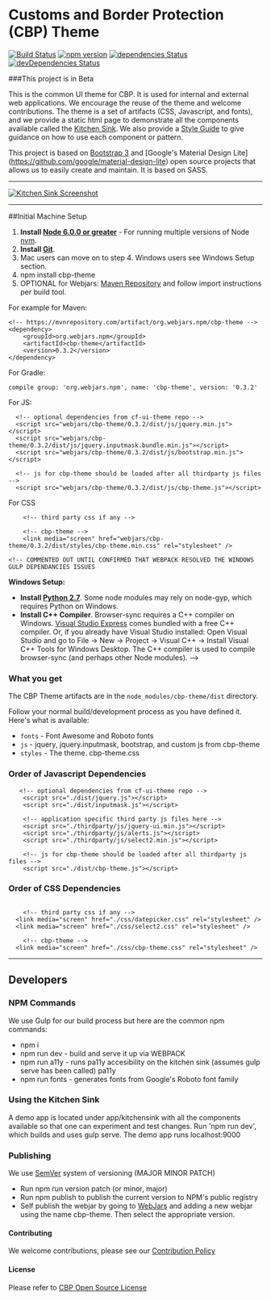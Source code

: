 Customs and Border Protection (CBP) Theme
==========

[![Build Status](https://travis-ci.org/US-CBP/cbp-theme.svg?branch=master)](https://travis-ci.org/US-CBP/cbp-theme)
[![npm version](https://badge.fury.io/js/cbp-theme.svg)](https://badge.fury.io/js/cbp-theme)
[![dependencies Status](https://david-dm.org/us-cbp/cbp-theme/status.svg)](https://david-dm.org/us-cbp/cbp-theme)
[![devDependencies Status](https://david-dm.org/us-cbp/cbp-theme/dev-status.svg)](https://david-dm.org/us-cbp/cbp-theme?type=dev)

###This project is in Beta

This is the common UI theme for CBP. It is used for internal and external web applications. We encourage the reuse of the theme and welcome contributions.  The theme is a set of artifacts (CSS, Javascript, and fonts), and we provide a static html page to demonstrate all the components available called the [Kitchen Sink](https://us-cbp.github.io/cbp-theme).  We also provide a [Style Guide](https://us-cbp.github.io/cbp-style-guide) to give guidance on how to use each component or pattern.

This project is based on [Bootstrap 3](http://getbootstrap.com) and [Google's Material Design Lite] (https://github.com/google/material-design-lite) open source projects that allows us to easily create and maintain.  It is based on SASS. 
___

[![Kitchen Sink Screenshot](https://us-cbp.github.io/cbp-theme/images/sample_screen_shot.png)](https://us-cbp.github.io/cbp-theme/images/sample_screen_shot.png)

___

##Initial Machine Setup
1. **Install [Node 6.0.0 or greater](https://nodejs.org)** - For running multiple versions of Node [nvm](https://github.com/creationix/nvm).
2. **Install [Git](https://git-scm.com/downloads)**.
3. Mac users can move on to step 4.  Windows users see Windows Setup section.
4. npm install cbp-theme 
5. OPTIONAL for Webjars: [Maven Repository](https://mvnrepository.com/artifact/org.webjars.npm/cbp-theme) and follow import instructions per build tool. 

For example for Maven:
```
<!-- https://mvnrepository.com/artifact/org.webjars.npm/cbp-theme -->
<dependency>
    <groupId>org.webjars.npm</groupId>
    <artifactId>cbp-theme</artifactId>
    <version>0.3.2</version>
</dependency>

```

For Gradle:

```
compile group: 'org.webjars.npm', name: 'cbp-theme', version: '0.3.2'

```
For JS:
```
  <!-- optional dependencies from cf-ui-theme repo -->
  <script src="webjars/cbp-theme/0.3.2/dist/js/jquery.min.js"></script>
  <script src="webjars/cbp-theme/0.3.2/dist/js/jquery.inputmask.bundle.min.js"></script>
  <script src="webjars/cbp-theme/0.3.2/dist/js/bootstrap.min.js"></script>

  <!-- js for cbp-theme should be loaded after all thirdparty js files -->
  <script src="webjars/cbp-theme/0.3.2/dist/js/cbp-theme.js"></script>

```
For CSS 
```
	<!-- third party css if any -->

	<!-- cbp-theme -->
    <link media="screen" href="webjars/cbp-theme/0.3.2/dist/styles/cbp-theme.min.css" rel="stylesheet" />

<!-- COMMENTED OUT UNTIL CONFIRMED THAT WEBPACK RESOLVED THE WINDOWS GULP DEPENDANCIES ISSUES
```
**Windows Setup:**

* **Install [Python 2.7](https://www.python.org/downloads/)**. Some node modules may rely on node-gyp, which requires Python on Windows.
* **Install C++ Compiler**. Browser-sync requires a C++ compiler on Windows. [Visual Studio Express](https://www.visualstudio.com/en-US/products/visual-studio-express-vs) comes bundled with a free C++ compiler. Or, if you already have Visual Studio installed: Open Visual Studio and go to File -> New -> Project -> Visual C++ -> Install Visual C++ Tools for Windows Desktop. The C++ compiler is used to compile browser-sync (and perhaps other Node modules).
-->

### What you get

The CBP Theme artifacts are in the
`node_modules/cbp-theme/dist` directory.

Follow your normal build/development process as you have defined it. Here's what is available:

* `fonts` - Font Awesome and Roboto fonts
* `js` - jquery, jquery.inputmask, bootstrap, and custom js from cbp-theme
* `styles` - The theme. cbp-theme.css

### Order of Javascript Dependencies
```
   <!-- optional dependencies from cf-ui-theme repo -->
    <script src="./dist/jquery.js"></script>
    <script src="./dist/inputmask.js"></script>

    <!-- application specific third party js files here -->
    <script src="./thirdparty/js/jquery-ui.min.js"></script>
    <script src="./thirdparty/js/alerts.js"></script>
    <script src="./thirdparty/js/select2.min.js"></script> 

    <!-- js for cbp-theme should be loaded after all thirdparty js files -->
    <script src="./dist/cbp-theme.js"></script>

```
### Order of CSS Dependencies

```

	<!-- third party css if any -->
  <link media="screen" href="./css/datepicker.css" rel="stylesheet" />
  <link media="screen" href="./css/select2.css" rel="stylesheet" />

	<!-- cbp-theme -->
  <link media="screen" href="./css/cbp-theme.css" rel="stylesheet" />

```
----

## Developers 
### NPM Commands

We use Gulp for our build process but here are the common npm commands:

* npm i
* npm run dev - build and serve it up via WEBPACK
* npm run a11y - runs pa11y accesibility on the kitchen sink (assumes gulp serve
		 has been called) pa11y
* npm run fonts - generates fonts from Google's Roboto font family

### Using the Kitchen Sink

A demo app is located under app/kitchensink with all the components available so
that one can experiment and test changes. Run 'npm run dev', which builds and
uses gulp serve.  The demo app runs localhost:9000

### Publishing
We use [SemVer](http://semver.org/) system of versioning (MAJOR MINOR PATCH)

* Run npm run version patch (or minor, major)
* Run npm publish to publish the current version to NPM's public registry
* Self publish the webjar by going to [WebJars](http://www.webjars.org/npm) and adding a new webjar using the name cbp-theme. Then select the appropriate version.

#### Contributing

We welcome contributions, please see our [Contribution Policy](https://github.com/US-CBP/open-source-policy/blob/master/CONTRIBUTING.md)

#### License
Please refer to [CBP Open Source License](https://github.com/US-CBP/open-source-policy/blob/master/LICENSE.md)
